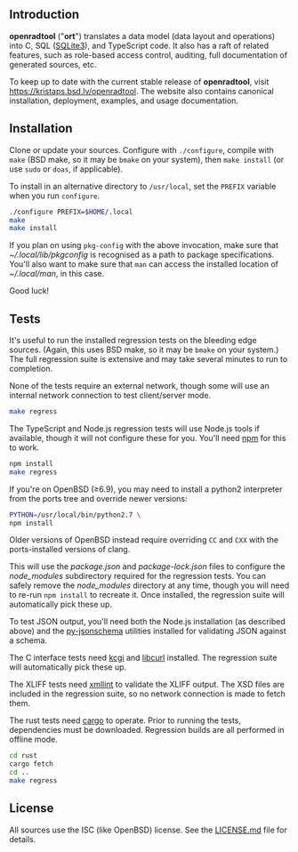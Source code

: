 ## Introduction

**openradtool** ("**ort**") translates a data model (data layout and
operations) into C, SQL ([SQLite3](https://sqlite.org)), and TypeScript
code.  It also has a raft of related features, such as role-based access
control, auditing, full documentation of generated sources, etc.

To keep up to date with the current stable release of **openradtool**, visit
https://kristaps.bsd.lv/openradtool.  The website also contains canonical
installation, deployment, examples, and usage documentation.

## Installation

Clone or update your sources.  Configure with `./configure`, compile
with `make` (BSD make, so it may be `bmake` on your system), then `make
install` (or use `sudo` or `doas`, if applicable).

To install in an alternative directory to `/usr/local`, set the `PREFIX`
variable when you run `configure`.

```sh
./configure PREFIX=$HOME/.local
make
make install
```

If you plan on using `pkg-config` with the above invocation, make sure
that *~/.local/lib/pkgconfig* is recognised as a path to package
specifications.  You'll also want to make sure that `man` can access the
installed location of *~/.local/man*, in this case.

Good luck!

## Tests

It's useful to run the installed regression tests on the bleeding edge
sources.  (Again, this uses BSD make, so it may be `bmake` on your
system.)  The full regression suite is extensive and may take several
minutes to run to completion.

None of the tests require an external network, though some will use an
internal network connection to test client/server mode.

```sh
make regress
```

The TypeScript and Node.js regression tests will use Node.js tools if
available, though it will not configure these for you.  You'll need
[npm](https://www.npmjs.com) for this to work.

```sh
npm install
make regress
```

If you're on OpenBSD (≥6.9), you may need to install a python2 interpreter from
the ports tree and override newer versions:

```sh
PYTHON=/usr/local/bin/python2.7 \
npm install
```

Older versions of OpenBSD instead require overriding `CC` and `CXX` with the
ports-installed versions of clang.

This will use the *package.json* and *package-lock.json* files to
configure the *node_modules* subdirectory required for the regression
tests.  You can safely remove the *node_modules* directory at any time,
though you will need to re-run `npm install` to recreate it.  Once
installed, the regression suite will automatically pick these up.

To test JSON output, you'll need both the Node.js installation (as described
above) and the [py-jsonschema](http://github.com/Julian/jsonschema) utilities
installed for validating JSON against a schema.

The C interface tests need [kcgi](https://kristaps.bsd.lv/kcgi) and
[libcurl](https://curl.se/libcur) installed.  The regression suite will
automatically pick these up.

The XLIFF tests need [xmllint](http://xmlsoft.org/) to validate the
XLIFF output.  The XSD files are included in the regression suite, so no
network connection is made to fetch them.

The rust tests need [cargo](https://crates.io) to operate.  Prior to
running the tests, dependencies must be downloaded.  Regression builds
are all performed in offline mode.

```sh
cd rust
cargo fetch
cd ..
make regress
```

## License

All sources use the ISC (like OpenBSD) license.  See the
[LICENSE.md](LICENSE.md) file for details.

